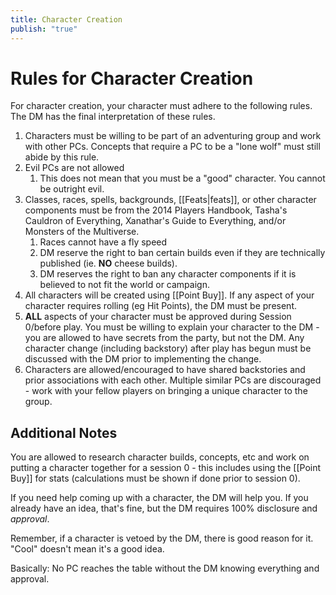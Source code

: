 ```yaml
---
title: Character Creation
publish: "true"
---
```


# Rules for Character Creation
For character creation, your character must adhere to the following rules. The DM has the final interpretation of these rules.
1. Characters must be willing to be part of an adventuring group and work with other PCs. Concepts that require a PC to be a "lone wolf" must still abide by this rule.
2. Evil PCs are not allowed
	1.  This does not mean that you must be a "good" character. You cannot be outright evil.
3. Classes, races, spells, backgrounds, [[Feats|feats]], or other character components must be from the 2014 Players Handbook, Tasha's Cauldron of Everything, Xanathar's Guide to Everything, and/or Monsters of the Multiverse.
	1. Races cannot have a fly speed
	2. DM reserve the right to ban certain builds even if they are technically published (ie. **NO** cheese builds).
	3. DM reserves the right to ban any character components if it is believed to not fit the world or campaign.
4. All characters will be created using [[Point Buy]]. If any aspect of your character requires rolling (eg Hit Points), the DM must be present.
5. **ALL** aspects of your character must be approved during Session 0/before play. You must be willing to explain your character to the DM - you are allowed to have secrets from the party, but not the DM. Any character change (including backstory) after play has begun must be discussed with the DM prior to implementing the change.
6. Characters are allowed/encouraged to have shared backstories and prior associations with each other. Multiple similar PCs are discouraged - work with your fellow players on bringing a unique character to the group.

## Additional Notes
You are allowed to research character builds, concepts, etc and work on putting a character together for a session 0 - this includes using the [[Point Buy]] for stats (calculations must be shown if done prior to session 0).

If you need help coming up with a character, the DM will help you. If you already have an idea, that's fine, but the DM requires 100% disclosure and *approval*. 

Remember, if a character is vetoed by the DM, there is good reason for it. "Cool" doesn't mean it's a good idea.

Basically: No PC reaches the table without the DM knowing everything and approval.